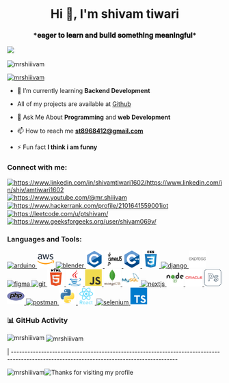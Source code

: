<h1 align="center">Hi 👋, I'm shivam tiwari</h1>
<h3 align="center"> *𝐞𝐚𝐠𝐞𝐫 𝐭𝐨 𝐥𝐞𝐚𝐫𝐧 𝐚𝐧𝐝 𝐛𝐮𝐢𝐥𝐝 𝐬𝐨𝐦𝐞𝐭𝐡𝐢𝐧𝐠 𝐦𝐞𝐚𝐧𝐢𝐧𝐠𝐟𝐮𝐥*</h3>

<img  src="https://media3.giphy.com/media/v1.Y2lkPTc5MGI3NjExZDc5Nzh4YTB6Nzl6MTM1Z2hvaWx6d3NsZ3R2dWYwMG5oajRvaW10MiZlcD12MV9naWZzX3NlYXJjaCZjdD1n/bGgsc5mWoryfgKBx1u/giphy.webp">

<p align="left"> <img src="https://komarev.com/ghpvc/?username=mrshiiivam&label=Profile%20views&color=0e75b6&style=flat" alt="mrshiiivam" /> </p>

<p align="left"> <a href="https://github.com/ryo-ma/github-profile-trophy"><img src="https://github-profile-trophy.vercel.app/?username=mrshiiivam" alt="mrshiiivam" /></a> </p>

- 🌱 I’m currently learning  **Backend Development**

- All of my projects are available at [Github](https://github.com/mrshiiivam)

- 💬  Ask Me About  **Programming** and **web Development**
  
- 📫 How to reach me **st8968412@gmail.com**

- ⚡ Fun fact **I think i am funny**

<h3 align="left">Connect with me:</h3>
<p align="left">
<a href="https://linkedin.com/in/https://www.linkedin.com/in/shivamtiwari1602/https://www.linkedin.com/in/shiv/amtiwari1602" target="blank"><img align="center" src="https://raw.githubusercontent.com/rahuldkjain/github-profile-readme-generator/master/src/images/icons/Social/linked-in-alt.svg" alt="https://www.linkedin.com/in/shivamtiwari1602/https://www.linkedin.com/in/shiv/amtiwari1602" height="30" width="40" /></a>
<a href="https://www.youtube.com/c/https://www.youtube.com/@mr.shiiivam" target="blank"><img align="center" src="https://raw.githubusercontent.com/rahuldkjain/github-profile-readme-generator/master/src/images/icons/Social/youtube.svg" alt="https://www.youtube.com/@mr.shiiivam" height="30" width="40" /></a>
<a href="https://www.hackerrank.com/https://www.hackerrank.com/profile/2101641559001iot" target="blank"><img align="center" src="https://raw.githubusercontent.com/rahuldkjain/github-profile-readme-generator/master/src/images/icons/Social/hackerrank.svg" alt="https://www.hackerrank.com/profile/2101641559001iot" height="30" width="40" /></a>
<a href="https://www.leetcode.com/https://leetcode.com/u/ptshivam/" target="blank"><img align="center" src="https://raw.githubusercontent.com/rahuldkjain/github-profile-readme-generator/master/src/images/icons/Social/leet-code.svg" alt="https://leetcode.com/u/ptshivam/" height="30" width="40" /></a>
<a href="https://auth.geeksforgeeks.org/user/https://www.geeksforgeeks.org/user/shivam069v/" target="blank"><img align="center" src="https://raw.githubusercontent.com/rahuldkjain/github-profile-readme-generator/master/src/images/icons/Social/geeks-for-geeks.svg" alt="https://www.geeksforgeeks.org/user/shivam069v/" height="30" width="40" /></a>
</p>

<h3 align="left">Languages and Tools:</h3>
<p align="left"> <a href="https://www.arduino.cc/" target="_blank" rel="noreferrer"> <img src="https://cdn.worldvectorlogo.com/logos/arduino-1.svg" alt="arduino" width="40" height="40"/> </a> <a href="https://aws.amazon.com" target="_blank" rel="noreferrer"> <img src="https://raw.githubusercontent.com/devicons/devicon/master/icons/amazonwebservices/amazonwebservices-original-wordmark.svg" alt="aws" width="40" height="40"/> </a> <a href="https://www.blender.org/" target="_blank" rel="noreferrer"> <img src="https://download.blender.org/branding/community/blender_community_badge_white.svg" alt="blender" width="40" height="40"/> </a> <a href="https://www.cprogramming.com/" target="_blank" rel="noreferrer"> <img src="https://raw.githubusercontent.com/devicons/devicon/master/icons/c/c-original.svg" alt="c" width="40" height="40"/> </a> <a href="https://canvasjs.com" target="_blank" rel="noreferrer"> <img src="https://raw.githubusercontent.com/Hardik0307/Hardik0307/master/assets/canvasjs-charts.svg" alt="canvasjs" width="40" height="40"/> </a> <a href="https://www.w3schools.com/cpp/" target="_blank" rel="noreferrer"> <img src="https://raw.githubusercontent.com/devicons/devicon/master/icons/cplusplus/cplusplus-original.svg" alt="cplusplus" width="40" height="40"/> </a> <a href="https://www.w3schools.com/css/" target="_blank" rel="noreferrer"> <img src="https://raw.githubusercontent.com/devicons/devicon/master/icons/css3/css3-original-wordmark.svg" alt="css3" width="40" height="40"/> </a> <a href="https://www.djangoproject.com/" target="_blank" rel="noreferrer"> <img src="https://cdn.worldvectorlogo.com/logos/django.svg" alt="django" width="40" height="40"/> </a> <a href="https://expressjs.com" target="_blank" rel="noreferrer"> <img src="https://raw.githubusercontent.com/devicons/devicon/master/icons/express/express-original-wordmark.svg" alt="express" width="40" height="40"/> </a> <a href="https://www.figma.com/" target="_blank" rel="noreferrer"> <img src="https://www.vectorlogo.zone/logos/figma/figma-icon.svg" alt="figma" width="40" height="40"/> </a> <a href="https://git-scm.com/" target="_blank" rel="noreferrer"> <img src="https://www.vectorlogo.zone/logos/git-scm/git-scm-icon.svg" alt="git" width="40" height="40"/> </a> <a href="https://www.w3.org/html/" target="_blank" rel="noreferrer"> <img src="https://raw.githubusercontent.com/devicons/devicon/master/icons/html5/html5-original-wordmark.svg" alt="html5" width="40" height="40"/> </a> <a href="https://www.java.com" target="_blank" rel="noreferrer"> <img src="https://raw.githubusercontent.com/devicons/devicon/master/icons/java/java-original.svg" alt="java" width="40" height="40"/> </a> <a href="https://developer.mozilla.org/en-US/docs/Web/JavaScript" target="_blank" rel="noreferrer"> <img src="https://raw.githubusercontent.com/devicons/devicon/master/icons/javascript/javascript-original.svg" alt="javascript" width="40" height="40"/> </a> <a href="https://www.mongodb.com/" target="_blank" rel="noreferrer"> <img src="https://raw.githubusercontent.com/devicons/devicon/master/icons/mongodb/mongodb-original-wordmark.svg" alt="mongodb" width="40" height="40"/> </a> <a href="https://www.mysql.com/" target="_blank" rel="noreferrer"> <img src="https://raw.githubusercontent.com/devicons/devicon/master/icons/mysql/mysql-original-wordmark.svg" alt="mysql" width="40" height="40"/> </a> <a href="https://nextjs.org/" target="_blank" rel="noreferrer"> <img src="https://cdn.worldvectorlogo.com/logos/nextjs-2.svg" alt="nextjs" width="40" height="40"/> </a> <a href="https://nodejs.org" target="_blank" rel="noreferrer"> <img src="https://raw.githubusercontent.com/devicons/devicon/master/icons/nodejs/nodejs-original-wordmark.svg" alt="nodejs" width="40" height="40"/> </a> <a href="https://www.oracle.com/" target="_blank" rel="noreferrer"> <img src="https://raw.githubusercontent.com/devicons/devicon/master/icons/oracle/oracle-original.svg" alt="oracle" width="40" height="40"/> </a> <a href="https://www.photoshop.com/en" target="_blank" rel="noreferrer"> <img src="https://raw.githubusercontent.com/devicons/devicon/master/icons/photoshop/photoshop-line.svg" alt="photoshop" width="40" height="40"/> </a> <a href="https://www.php.net" target="_blank" rel="noreferrer"> <img src="https://raw.githubusercontent.com/devicons/devicon/master/icons/php/php-original.svg" alt="php" width="40" height="40"/> </a> <a href="https://postman.com" target="_blank" rel="noreferrer"> <img src="https://www.vectorlogo.zone/logos/getpostman/getpostman-icon.svg" alt="postman" width="40" height="40"/> </a> <a href="https://www.python.org" target="_blank" rel="noreferrer"> <img src="https://raw.githubusercontent.com/devicons/devicon/master/icons/python/python-original.svg" alt="python" width="40" height="40"/> </a> <a href="https://reactjs.org/" target="_blank" rel="noreferrer"> <img src="https://raw.githubusercontent.com/devicons/devicon/master/icons/react/react-original-wordmark.svg" alt="react" width="40" height="40"/> </a> <a href="https://www.selenium.dev" target="_blank" rel="noreferrer"> <img src="https://raw.githubusercontent.com/detain/svg-logos/780f25886640cef088af994181646db2f6b1a3f8/svg/selenium-logo.svg" alt="selenium" width="40" height="40"/> </a> <a href="https://www.typescriptlang.org/" target="_blank" rel="noreferrer"> <img src="https://raw.githubusercontent.com/devicons/devicon/master/icons/typescript/typescript-original.svg" alt="typescript" width="40" height="40"/> </a> </p>

<h3 align="left">📊 GitHub Activity</h3>
<!--<p>![SHIVAM TIWARI github stats]<a href="https://www.buymeacoffee.com/mr.shiiivam"> <img align="left" src="https://cdn.buymeacoffee.com/buttons/v2/default-yellow.png" height="50" width="210" alt="mr.shiiivam" /></a></p><br><br>-->

<p><img align="left"  ![SHIVAM TIWARI github stats] src="https://github-readme-stats.vercel.app/api/top-langs?username=mrshiiivam&show_icons=true&locale=en&layout=compact" alt="mrshiiivam" /></p>

 <p>&nbsp;<img ![Top Langs] align="center" src="https://github-readme-stats.vercel.app/api?username=mrshiiivam&show_icons=true&locale=en" alt="mrshiiivam" /></p>
| ------------------------------------------------------------------------------------------------------------------------------------------
<p><img  align="left" ![SHIVAM TIWARI GitHub Streak] src="https://github-readme-streak-stats.herokuapp.com/?user=mrshiiivam&" alt="mrshiiivam" /></p>


<img height="120" alt="Thanks for visiting my profile" width="100%" src="https://github.com/dibyendu415/dibyendu415/blob/master/marquee.svg" />
